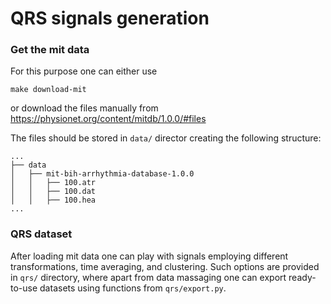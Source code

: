 # QRS signals generation

### Get the mit data

For this purpose one can either use

```make download-mit```

or download the files manually from https://physionet.org/content/mitdb/1.0.0/#files 

The files should be stored in `data/` director creating the following structure:

```
...
├── data
│   ├── mit-bih-arrhythmia-database-1.0.0
│   │   ├── 100.atr
│   │   ├── 100.dat
│   │   ├── 100.hea
...
```

### QRS dataset

After loading mit data one can play with signals employing different transformations, time averaging, and clustering. Such options are provided in `qrs/` directory, where apart from data massaging one can export ready-to-use datasets using functions from `qrs/export.py`. 

